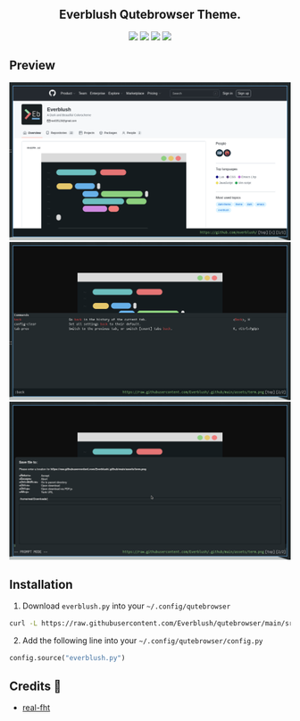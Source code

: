 <h2 align="center">Everblush Qutebrowser Theme.</h2>

<p align="center"> 
  <img src="https://img.shields.io/github/stars/Everblush/qutebrowser?color=e57474&labelColor=1e2528&style=for-the-badge"> 
  <img src="https://img.shields.io/github/issues/Everblush/qutebrowser?color=67b0e8&labelColor=1e2528&style=for-the-badge">
  <img src="https://img.shields.io/static/v1?label=license&message=MIT&color=8ccf7e&labelColor=1e2528&style=for-the-badge">
  <img src="https://img.shields.io/github/forks/Everblush/qutebrowser?color=e5c76b&labelColor=1e2528&style=for-the-badge">
</p>

## Preview

![Preview 1](previews/eb-qute-1.png)
![Preview 2](previews/eb-qute-2.png)
![Preview 3](previews/eb-qute-3.png)

## Installation 

1. Download `everblush.py` into your `~/.config/qutebrowser`
```bash
curl -L https://raw.githubusercontent.com/Everblush/qutebrowser/main/src/qutebrowser.py -O ~/.config/qutebrowser/everblush.py
```

2. Add the following line into your `~/.config/qutebrowser/config.py`
```python
config.source("everblush.py")
```

## Credits 💝
- [real-fht](https://github.com/real-fht)
